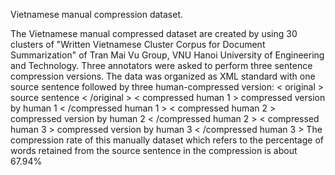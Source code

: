Vietnamese manual compression dataset.

The Vietnamese manual compressed dataset are created by using 30 clusters of "Written Vietnamese Cluster Corpus for Document Summarization" of Tran Mai Vu Group, VNU Hanoi University of Engineering and Technology. 
Three annotators were asked to perform three sentence compression versions.
The data was organized as XML standard with one source sentence followed by three human-compressed version:
< original > source sentence < /original >
< compressed human 1 > compressed version by human 1 < /compressed human 1 >
< compressed human 2 > compressed version by human 2 < /compressed human 2 >
< compressed human 3 > compressed version by human 3 < /compressed human 3 >
The compression rate of this manually dataset which refers to the percentage of words retained from the source sentence in the compression is about 67.94%
